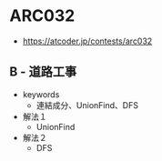 # ARC032
* https://atcoder.jp/contests/arc032


## B - 道路工事
* keywords
  - 連結成分、UnionFind、DFS
* 解法１
  - UnionFind
* 解法２
  - DFS
